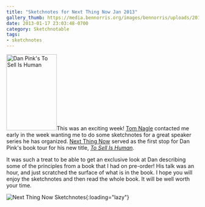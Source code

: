 ```yaml
---
title: "Sketchnotes for Next Thing Now Jan 2013"
gallery_thumb: https://media.bennorris.org/images/bennorris/uploads/2018/983d0516c6.jpg
date: 2013-01-17 23:03:48-0700
category: Sketchnotable
tags:
- sketchnotes
---
```


<a href="http://www.danpink.com/books/to-sell-is-human"><img class="alignright" alt="Dan Pink's To Sell Is Human" src="https://media.bennorris.org/images/bennorris/uploads/2018/983d0516c6.jpg" width="132" height="200" /></a>This was an exciting week! <a title="Tom Nagle" href="https://twitter.com/tomnagle" target="_blank">Tom Nagle</a> contacted me early in the week wanting me to do some sketchnotes for a great speaker series he has organized. <a title="Next Thing Now" href="http://www.nextthingnow.co/" target="_blank">Next Thing Now</a> served as the first stop for Dan Pink's book tour for his new title, <a title="To Sell Is Human" href="http://www.danpink.com/books/to-sell-is-human" target="_blank"><em>To Sell Is Human</em></a>.

It was such a treat to be able to get an exclusive look at Dan describing some of the principles from a book that I had on pre-order! His talk was an hour, and just scratched the surface of what is in the book. I hope you will enjoy the sketchnotes and then read the whole book. It will be well worth your time.

![Next Thing Now Sketchnotes](https://media.bennorris.org/images/sketchnotable/company-corporation/next-thing-now-sketchnotes.jpg){:loading="lazy"}
